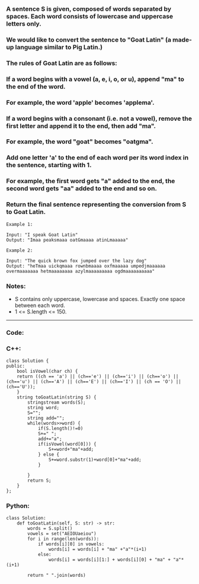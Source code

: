 ### A sentence S is given, composed of words separated by spaces. Each word consists of lowercase and uppercase letters only.

### We would like to convert the sentence to "Goat Latin" (a made-up language similar to Pig Latin.)

### The rules of Goat Latin are as follows:

### If a word begins with a vowel (a, e, i, o, or u), append "ma" to the end of the word.
### For example, the word 'apple' becomes 'applema'.
 
### If a word begins with a consonant (i.e. not a vowel), remove the first letter and append it to the end, then add "ma".
### For example, the word "goat" becomes "oatgma".
 
### Add one letter 'a' to the end of each word per its word index in the sentence, starting with 1.
### For example, the first word gets "a" added to the end, the second word gets "aa" added to the end and so on.
### Return the final sentence representing the conversion from S to Goat Latin. 

```
Example 1:

Input: "I speak Goat Latin"
Output: "Imaa peaksmaaa oatGmaaaa atinLmaaaaa"
```
```
Example 2:

Input: "The quick brown fox jumped over the lazy dog"
Output: "heTmaa uickqmaaa rownbmaaaa oxfmaaaaa umpedjmaaaaaa overmaaaaaaa hetmaaaaaaaa azylmaaaaaaaaa ogdmaaaaaaaaaa"
``` 

### Notes:

- S contains only uppercase, lowercase and spaces. Exactly one space between each word.
- 1 <= S.length <= 150.

---

### Code:

### C++:

```
class Solution {
public:
    bool isVowel(char ch) {
    return ((ch == 'a') || (ch=='e') || (ch=='i') || (ch=='o') || (ch=='u') || (ch=='A') || (ch=='E') || (ch=='I') || (ch == 'O') || (ch=='U'));
    }
    string toGoatLatin(string S) {
        stringstream words(S);
        string word;
        S="";
        string add="";
        while(words>>word) {
            if(S.length()!=0)
            S+=" ";
            add+="a";
            if(isVowel(word[0])) {
                S+=word+"ma"+add;
            } else {
                S+=word.substr(1)+word[0]+"ma"+add;
            }

        }
        return S;
    }
};
```

### Python:

```
class Solution:
    def toGoatLatin(self, S: str) -> str:
        words = S.split()
        vowels = set("AEIOUaeiou")
        for i in range(len(words)):
            if words[i][0] in vowels:
                words[i] = words[i] + "ma" +"a"*(i+1)
            else:
                words[i] = words[i][1:] + words[i][0] + "ma" + "a"*(i+1)
                
        return " ".join(words)
```
